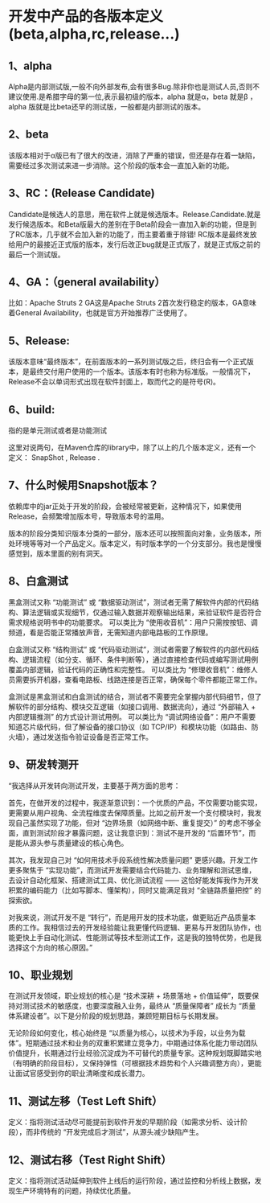 # 开发中产品的各版本定义(beta,alpha,rc,release...)

## 1、alpha
Alpha是内部测试版,一般不向外部发布,会有很多Bug.除非你也是测试人员,否则不建议使用.是希腊字母的第一位,表示最初级的版本，alpha 就是α，beta 就是β ，alpha 版就是比beta还早的测试版，一般都是内部测试的版本。

## 2、beta
该版本相对于α版已有了很大的改进，消除了严重的错误，但还是存在着一缺陷，需要经过多次测试来进一步消除。这个阶段的版本会一直加入新的功能。

## 3、RC：(Release Candidate)
Candidate是候选人的意思，用在软件上就是候选版本。Release.Candidate.就是发行候选版本。和Beta版最大的差别在于Beta阶段会一直加入新的功能，但是到了RC版本，几乎就不会加入新的功能了，而主要着重于除错!  RC版本是最终发放给用户的最接近正式版的版本，发行后改正bug就是正式版了，就是正式版之前的最后一个测试版。

## 4、GA：（general availability）
比如：Apache Struts 2 GA这是Apache Struts 2首次发行稳定的版本，GA意味着General Availability，也就是官方开始推荐广泛使用了。

## 5、Release:
该版本意味“最终版本”，在前面版本的一系列测试版之后，终归会有一个正式版本，是最终交付用户使用的一个版本。该版本有时也称为标准版。一般情况下，Release不会以单词形式出现在软件封面上，取而代之的是符号(R)。

## 6、build:
指的是单元测试或者是功能测试

这里对说两句，在Maven仓库的library中，除了以上的几个版本定义，还有一个定义：
SnapShot , Release .

## 7、什么时候用Snapshot版本？
依赖库中的jar正处于开发的阶段，会被经常被更新，这种情况下，如果使用Release，会频繁增加版本号，导致版本号的滥用。

版本的阶段分类知识版本分类的一部分，版本还可以按照面向对象，业务版本，所处环境等等对一个产品定义。版本定义，有时版本学的一个分支部分。我也是慢慢感觉到，版本里面的别有洞天。

## 8、白盒测试
黑盒测试又称 “功能测试” 或 “数据驱动测试”，测试者无需了解软件内部的代码结构、算法逻辑或实现细节，仅通过输入数据并观察输出结果，来验证软件是否符合需求规格说明书中的功能要求。
可以类比为 “使用收音机”：用户只需按按钮、调频道，看是否能正常播放声音，无需知道内部电路板的工作原理。

白盒测试又称 “结构测试” 或 “代码驱动测试”，测试者需要了解软件的内部代码结构、逻辑流程（如分支、循环、条件判断等），通过直接检查代码或编写测试用例覆盖内部逻辑，验证代码的正确性和完整性。
可以类比为 “修理收音机”：维修人员需要拆开机器，查看电路板、线路连接是否正常，确保每个零件都能正常工作。

盒测试是黑盒测试和白盒测试的结合，测试者不需要完全掌握内部代码细节，但了解软件的部分结构、模块交互逻辑（如接口调用、数据流向），通过 “外部输入 + 内部逻辑推测” 的方式设计测试用例。
可以类比为 “调试网络设备”：用户不需要知道芯片级代码，但了解设备的接口协议（如 TCP/IP）和模块功能（如路由、防火墙），通过发送指令验证设备是否正常工作。

## 9、研发转测开
“我选择从开发转向测试开发，主要基于两方面的思考：

首先，在做开发的过程中，我逐渐意识到：一个优质的产品，不仅需要功能实现，更需要从用户视角、全流程维度去保障质量。比如之前开发一个支付模块时，我发现自己虽然实现了功能，但对 “边界场景（如网络中断、重复提交）” 的考虑不够全面，直到测试阶段才暴露问题，这让我意识到：测试不是开发的 “后置环节”，而是能从源头参与质量建设的核心角色。

其次，我发现自己对 “如何用技术手段系统性解决质量问题” 更感兴趣。开发工作更多聚焦于 “实现功能”，而测试开发需要结合代码能力、业务理解和测试思维，去设计自动化框架、搭建测试工具、优化测试流程 —— 这恰好能发挥我作为开发积累的编码能力（比如写脚本、懂架构），同时又能满足我对 “全链路质量把控” 的探索欲。

对我来说，测试开发不是 “转行”，而是用开发的技术功底，做更贴近产品质量本质的工作。我相信过去的开发经验能让我更懂代码逻辑、更易与开发团队协作，也能更快上手自动化测试、性能测试等技术型测试工作，这是我的独特优势，也是我选择这个方向的核心原因。”

## 10、职业规划
在测试开发领域，职业规划的核心是 “技术深耕 + 场景落地 + 价值延伸”，既要保持对测试技术的敏感度，也要深度融入业务，最终从 “质量保障者” 成长为 “质量体系建设者”。以下是分阶段的规划思路，兼顾短期目标与长期发展。

无论阶段如何变化，核心始终是 “以质量为核心，以技术为手段，以业务为载体”。短期通过技术和业务的双重积累建立竞争力，中期通过体系化能力带动团队价值提升，长期通过行业经验沉淀成为不可替代的质量专家。这种规划既脚踏实地（有明确的阶段目标），又保持弹性（可根据技术趋势和个人兴趣调整方向），更能让面试官感受到你的职业清晰度和成长潜力。

## 11、测试左移（Test Left Shift）
定义：指将测试活动尽可能提前到软件开发的早期阶段（如需求分析、设计阶段），而非传统的 “开发完成后才测试”，从源头减少缺陷产生。

## 12、测试右移（Test Right Shift）
定义：指将测试活动延伸到软件上线后的运行阶段，通过监控和分析线上数据，发现生产环境特有的问题，持续优化质量。



